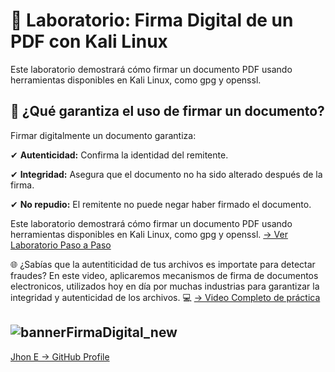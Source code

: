 # 🔬 Laboratorio: Firma Digital de un PDF con Kali Linux

Este laboratorio demostrará cómo firmar un documento PDF usando herramientas disponibles en Kali Linux, como gpg y openssl. 

## 📌 ¿Qué garantiza el uso de firmar un documento?

Firmar digitalmente un documento garantiza:

✔ **Autenticidad:** Confirma la identidad del remitente.

✔ **Integridad:** Asegura que el documento no ha sido alterado después de la firma.

✔ **No repudio:** El remitente no puede negar haber firmado el documento.



Este laboratorio demostrará cómo firmar un documento PDF usando herramientas disponibles en Kali Linux, como gpg y openssl.
[-> Ver Laboratorio Paso a Paso ](https://github.com/jhoney787813/laboratorio_firma_digitales_pfd_kali_linux/blob/main/laboratorio_paso_a_paso.md)


🌐 ¿Sabías que la autentiticidad de tus archivos es importate para detectar fraudes? En este video, aplicaremos mecanismos de firma de documentos electronicos, utilizados hoy en día por muchas industrias para garantizar la integridad y autenticidad de los archivos. 💻
[-> Video Completo de práctica](https://youtu.be/0KUAuPT0T2w)


 ![bannerFirmaDigital_new](https://github.com/user-attachments/assets/b1dbe256-6418-434a-9110-2f4f51e8a244)
---
[Jhon E -> GitHub Profile](https://github.com/jhoney787813/)

